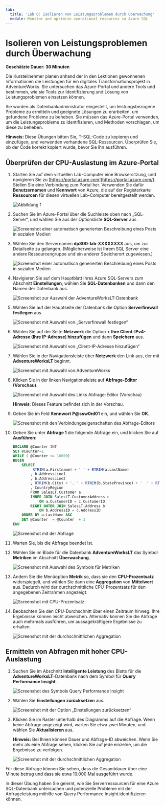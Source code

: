 ```yaml
---
lab:
  title: 'Lab 6: Isolieren von Leistungsproblemen durch Überwachung'
  module: Monitor and optimize operational resources in Azure SQL
---
```


# Isolieren von Leistungsproblemen durch Überwachung

**Geschätzte Dauer: 30 Minuten**

Die Kursteilnehmer planen anhand der in den Lektionen gewonnenen Informationen die Leistungen für ein digitales Transformationsprojekt in AdventureWorks. Sie untersuchen das Azure-Portal und andere Tools und bestimmen, wie sie Tools zur Identifizierung und Lösung von Leistungsproblemen einsetzen können.

Sie wurden als Datenbankadministrator eingestellt, um leistungsbezogene Probleme zu ermitteln und geeignete Lösungen zu erarbeiten, um gefundene Probleme zu beheben. Sie müssen das Azure-Portal verwenden, um die Leistungsprobleme zu identifizieren, und Methoden vorschlagen, um diese zu beheben.

**Hinweis:** Diese Übungen bitten Sie, T-SQL-Code zu kopieren und einzufügen, und verwenden vorhandene SQL-Ressourcen. Überprüfen Sie, ob der Code korrekt kopiert wurde, bevor Sie ihn ausführen.

## Überprüfen der CPU-Auslastung im Azure-Portal

1. Starten Sie auf dem virtuellen Lab-Computer eine Browsersitzung, und navigieren Sie zu [https://portal.azure.com](https://portal.azure.com/). Stellen Sie eine Verbindung zum Portal her. Verwenden Sie dafür **Benutzernamen** und **Kennwort** von Azure, die auf der Registerkarte **Ressourcen** für diesen virtuellen Lab-Computer bereitgestellt werden.

    ![Abbildung 1](../images/dp-300-module-01-lab-01.png)

1. Suchen Sie im Azure-Portal über die Suchleiste oben nach „SQL-Server“, und wählen Sie aus der Optionsliste **SQL-Server** aus.

    ![Screenshot einer automatisch generierten Beschreibung eines Posts in sozialen Medien](../images/dp-300-module-04-lab-1.png)

1. Wählen Sie den Servernamen **dp300-lab-XXXXXXXX** aus, um zur Detailseite zu gelangen. (Möglicherweise ist Ihrem SQL Server eine andere Ressourcengruppe und ein anderer Speicherort zugewiesen.)

    ![Screenshot einer automatisch generierten Beschreibung eines Posts in sozialen Medien](../images/dp-300-module-04-lab-2.png)

1. Navigieren Sie auf dem Hauptblatt Ihres Azure SQL-Servers zum Abschnitt **Einstellungen**, wählen Sie **SQL-Datenbanken** und dann den Namen der Datenbank aus.

    ![Screenshot zur Auswahl der AdventureWorksLT-Datenbank](../images/dp-300-module-05-lab-04.png)

1. Wählen Sie auf der Hauptseite der Datenbank die Option **Serverfirewall festlegen** aus.

    ![Screenshot mit Auswahl von „Serverfirewall festlegen“](../images/dp-300-module-06-lab-01.png)

1. Wählen Sie auf der Seite **Netzwerk** die Option **+ Ihre Client-IPv4-Adresse (Ihre IP-Adresse) hinzufügen** und dann **Speichern** aus.

    ![Screenshot mit Auswahl von „Client-IP-Adresse hinzufügen“](../images/dp-300-module-06-lab-02.png)

1. Wählen Sie in der Navigationsleiste über **Netzwerk** den Link aus, der mit **AdventureWorksLT** beginnt.

    ![Screenshot mit Auswahl von AdventureWorks](../images/dp-300-module-06-lab-03.png)

1. Klicken Sie in der linken Navigationsleiste auf **Abfrage-Editor (Vorschau)**.

    ![Screenshot mit Auswahl des Links Abfrage-Editor (Vorschau)](../images/dp-300-module-06-lab-04.png)

    **Hinweis**: Dieses Feature befindet sich in der Vorschau.

1. Geben Sie im Feld **Kennwort** **P@ssw0rd01** ein, und wählen Sie **OK**.

    ![Screenshot mit den Verbindungseigenschaften des Abfrage-Editors](../images/dp-300-module-06-lab-05.png)

1. Geben Sie unter **Abfrage 1** die folgende Abfrage ein, und klicken Sie auf **Ausführen**:

    ```sql
    DECLARE @Counter INT 
    SET @Counter=1
    WHILE ( @Counter <= 10000)
    BEGIN
        SELECT 
             RTRIM(a.Firstname) + ' ' + RTRIM(a.LastName)
            , b.AddressLine1
            , b.AddressLine2
            , RTRIM(b.City) + ', ' + RTRIM(b.StateProvince) + '  ' + RTRIM(b.PostalCode)
            , CountryRegion
            FROM SalesLT.Customer a
            INNER JOIN SalesLT.CustomerAddress c 
                ON a.CustomerID = c.CustomerID
            RIGHT OUTER JOIN SalesLT.Address b
                ON b.AddressID = c.AddressID
        ORDER BY a.LastName ASC
        SET @Counter  = @Counter  + 1
    END
    ```

    ![Screenshot mit der Abfrage](../images/dp-300-module-06-lab-06.png)

1. Warten Sie, bis die Abfrage beendet ist.

1. Wählen Sie im Blade für die Datenbank **AdventureWorksLT** das Symbol **Metriken** im Abschnitt **Überwachung**.

    ![Screenshot mit Auswahl des Symbols für Metriken](../images/dp-300-module-06-lab-07.png)

1. Ändern Sie die Menüoption **Metrik** so, dass sie den **CPU-Prozentsatz** widerspiegelt, und wählen Sie dann eine **Aggregation** von **Mittelwert** aus. Dadurch wird der durchschnittliche CPU-Prozentsatz für den angegebenen Zeitrahmen angezeigt.

    ![Screenshot mit CPU-Prozentsatz](../images/dp-300-module-06-lab-08.png)

1. Beobachten Sie den CPU-Durchschnitt über einen Zeitraum hinweg. Ihre Ergebnisse können leicht abweichen. Alternativ können Sie die Abfrage auch mehrmals ausführen, um aussagekräftigere Ergebnisse zu erhalten.

    ![Screenshot mit der durchschnittlichen Aggregation](../images/dp-300-module-06-lab-09.png)

## Ermitteln von Abfragen mit hoher CPU-Auslastung

1. Suchen Sie im Abschnitt **Intelligente Leistung** des Blatts für die **AdventureWorksLT**-Datenbank nach dem Symbol für **Query Performance Insight**.

    ![Screenshot des Symbols Query Performance Insight](../images/dp-300-module-06-lab-10.png)

1. Wählen Sie **Einstellungen zurücksetzen** aus.

    ![Screenshot mit der Option „Einstellungen zurücksetzen“](../images/dp-300-module-06-lab-11.png)

1. Klicken Sie im Raster unterhalb des Diagramms auf die Abfrage. Wenn keine Abfrage angezeigt wird, warten Sie etwa zwei Minuten, und wählen Sie **Aktualisieren** aus.

    **Hinweis:** Bei Ihnen können Dauer und Abfrage-ID abweichen. Wenn Sie mehr als eine Abfrage sehen, klicken Sie auf jede einzelne, um die Ergebnisse zu verfolgen.

    ![Screenshot mit der durchschnittlichen Aggregation](../images/dp-300-module-06-lab-12.png)

Für diese Abfrage können Sie sehen, dass die Gesamtdauer über eine Minute betrug und dass sie etwa 10.000 Mal ausgeführt wurde.

In dieser Übung haben Sie gelernt, wie Sie Serverressourcen für eine Azure SQL-Datenbank untersuchen und potenzielle Probleme mit der Abfrageleistung mithilfe von Query Performance Insight identifizieren können.
